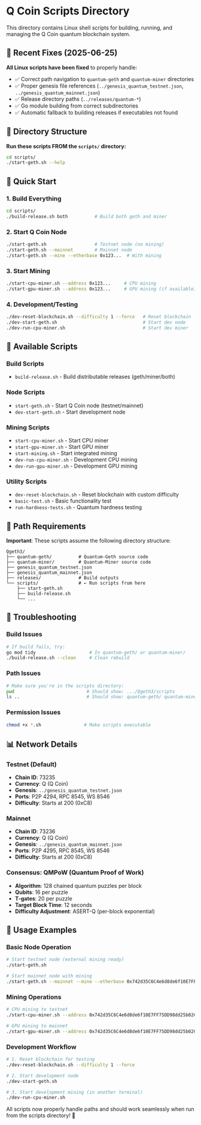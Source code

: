 # Q Coin Scripts Directory

This directory contains Linux shell scripts for building, running, and managing the Q Coin quantum blockchain system.

## 🔧 Recent Fixes (2025-06-25)

**All Linux scripts have been fixed** to properly handle:
- ✅ Correct path navigation to `quantum-geth` and `quantum-miner` directories  
- ✅ Proper genesis file references (`../genesis_quantum_testnet.json`, `../genesis_quantum_mainnet.json`)
- ✅ Release directory paths (`../releases/quantum-*`)
- ✅ Go module building from correct subdirectories
- ✅ Automatic fallback to building releases if executables not found

## 📁 Directory Structure

**Run these scripts FROM the `scripts/` directory:**
```bash
cd scripts/
./start-geth.sh --help
```

## 🚀 Quick Start

### 1. Build Everything
```bash
cd scripts/
./build-release.sh both          # Build both geth and miner
```

### 2. Start Q Coin Node 
```bash
./start-geth.sh                  # Testnet node (no mining)
./start-geth.sh --mainnet        # Mainnet node
./start-geth.sh --mine --etherbase 0x123...  # With mining
```

### 3. Start Mining
```bash
./start-cpu-miner.sh --address 0x123...     # CPU mining
./start-gpu-miner.sh --address 0x123...     # GPU mining (if available)
```

### 4. Development/Testing
```bash
./dev-reset-blockchain.sh --difficulty 1 --force   # Reset blockchain
./dev-start-geth.sh                                # Start dev node
./dev-run-cpu-miner.sh                             # Start dev miner
```

## 📜 Available Scripts

### Build Scripts
- `build-release.sh` - Build distributable releases (geth/miner/both)

### Node Scripts  
- `start-geth.sh` - Start Q Coin node (testnet/mainnet)
- `dev-start-geth.sh` - Start development node

### Mining Scripts
- `start-cpu-miner.sh` - Start CPU miner
- `start-gpu-miner.sh` - Start GPU miner  
- `start-mining.sh` - Start integrated mining
- `dev-run-cpu-miner.sh` - Development CPU mining
- `dev-run-gpu-miner.sh` - Development GPU mining

### Utility Scripts
- `dev-reset-blockchain.sh` - Reset blockchain with custom difficulty
- `basic-test.sh` - Basic functionality test
- `run-hardness-tests.sh` - Quantum hardness testing

## 🔧 Path Requirements

**Important**: These scripts assume the following directory structure:
```
Qgeth3/
├── quantum-geth/          # Quantum-Geth source code
├── quantum-miner/         # Quantum-Miner source code  
├── genesis_quantum_testnet.json
├── genesis_quantum_mainnet.json
├── releases/              # Build outputs
└── scripts/               # ← Run scripts from here
    ├── start-geth.sh
    ├── build-release.sh
    └── ...
```

## 🐛 Troubleshooting

### Build Issues
```bash
# If build fails, try:
go mod tidy                    # In quantum-geth/ or quantum-miner/
./build-release.sh --clean     # Clean rebuild
```

### Path Issues  
```bash
# Make sure you're in the scripts directory:
pwd                           # Should show: .../Qgeth3/scripts
ls ..                         # Should show: quantum-geth/ quantum-miner/
```

### Permission Issues
```bash
chmod +x *.sh                # Make scripts executable
```

## 📊 Network Details

### Testnet (Default)
- **Chain ID**: 73235
- **Currency**: Q (Q Coin)
- **Genesis**: `../genesis_quantum_testnet.json`
- **Ports**: P2P 4294, RPC 8545, WS 8546
- **Difficulty**: Starts at 200 (0xC8)

### Mainnet
- **Chain ID**: 73236  
- **Currency**: Q (Q Coin)
- **Genesis**: `../genesis_quantum_mainnet.json`
- **Ports**: P2P 4295, RPC 8545, WS 8546
- **Difficulty**: Starts at 200 (0xC8)

### Consensus: QMPoW (Quantum Proof of Work)
- **Algorithm**: 128 chained quantum puzzles per block
- **Qubits**: 16 per puzzle
- **T-gates**: 20 per puzzle  
- **Target Block Time**: 12 seconds
- **Difficulty Adjustment**: ASERT-Q (per-block exponential)

## 🎯 Usage Examples

### Basic Node Operation
```bash
# Start testnet node (external mining ready)
./start-geth.sh

# Start mainnet node with mining
./start-geth.sh --mainnet --mine --etherbase 0x742d35C6C4e6d8de6f10E7FF75DD98dd25b02C3A
```

### Mining Operations
```bash
# CPU mining to testnet
./start-cpu-miner.sh --address 0x742d35C6C4e6d8de6f10E7FF75DD98dd25b02C3A

# GPU mining to mainnet  
./start-gpu-miner.sh --address 0x742d35C6C4e6d8de6f10E7FF75DD98dd25b02C3A --mainnet
```

### Development Workflow
```bash
# 1. Reset blockchain for testing
./dev-reset-blockchain.sh --difficulty 1 --force

# 2. Start development node
./dev-start-geth.sh

# 3. Start development mining (in another terminal)
./dev-run-cpu-miner.sh
```

All scripts now properly handle paths and should work seamlessly when run from the scripts directory! 🎉 